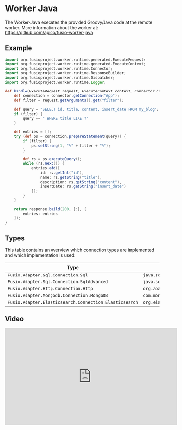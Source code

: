 
# Worker Java

The Worker-Java executes the provided Groovy/Java code at the remote worker.
More information about the worker at: https://github.com/apioo/fusio-worker-java

## Example

```groovy
import org.fusioproject.worker.runtime.generated.ExecuteRequest;
import org.fusioproject.worker.runtime.generated.ExecuteContext;
import org.fusioproject.worker.runtime.Connector;
import org.fusioproject.worker.runtime.ResponseBuilder;
import org.fusioproject.worker.runtime.Dispatcher;
import org.fusioproject.worker.runtime.Logger;

def handle(ExecuteRequest request, ExecuteContext context, Connector connector, ResponseBuilder response, Dispatcher dispatcher, Logger logger) {
    def connection = connector.getConnection("App");
    def filter = request.getArguments().get("filter");

    def query = "SELECT id, title, content, insert_date FROM my_blog";
    if (filter) {
        query += " WHERE title LIKE ?"
    }

    def entries = [];
    try (def ps = connection.prepareStatement(query)) {
        if (filter) {
            ps.setString(1, "%" + filter + "%");
        }

        def rs = ps.executeQuery();
        while (rs.next()) {
            entries.add([
                id: rs.getInt("id"),
                name: rs.getString("title"),
                description: rs.getString("content"),
                insertDate: rs.getString("insert_date")
            ]);
        }
    }

    return response.build(200, [:], [
        entries: entries
    ]);
}

```

## Types

This table contains an overview which connection types are implemented
and which implementation is used:

| Type | Implementation 
| ---- | --------------
| `Fusio.Adapter.Sql.Connection.Sql` | `java.sql.Connection`
| `Fusio.Adapter.Sql.Connection.SqlAdvanced` | `java.sql.Connection`
| `Fusio.Adapter.Http.Connection.Http` | `org.apache.hc.client5.http.impl.classic.HttpClient`
| `Fusio.Adapter.Mongodb.Connection.MongoDB` | `com.mongodb.client.MongoDatabase`
| `Fusio.Adapter.Elasticsearch.Connection.Elasticsearch` | `org.elasticsearch.client.RestHighLevelClient`

## Video

<iframe width="560" height="315" src="https://www.youtube.com/embed/Qra9SwFz7W4" title="YouTube video player" frameborder="0" allow="accelerometer; autoplay; clipboard-write; encrypted-media; gyroscope; picture-in-picture" allowfullscreen></iframe>
